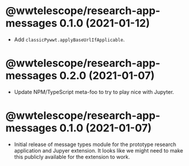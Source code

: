 # @wwtelescope/research-app-messages 0.1.0 (2021-01-12)

- Add `classicPywwt.applyBaseUrlIfApplicable`.

# @wwtelescope/research-app-messages 0.2.0 (2021-01-07)

- Update NPM/TypeScript meta-foo to try to play nice with Jupyter.

# @wwtelescope/research-app-messages 0.1.0 (2021-01-07)

- Initial release of message types module for the prototype research application
  and Jupyer extension. It looks like we might need to make this publicly
  available for the extension to work.
